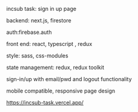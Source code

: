 incsub task: sign in up page

backend: next.js, firestore

auth:firebase.auth

front end: react, typescript , redux

style: sass, css-modules

state management: redux, redux toolkit

sign-in/up with email/pwd and logout functionality

mobile compatible, responsive page design 

https://incsub-task.vercel.app/
